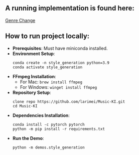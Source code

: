 
## A running implementation is found here: 
[Genre Change](https://huggingface.co/spaces/larimei/genre-change)

## How to run project locally:
- **Prerequisites**: Must have miniconda installed.
- **Environment Setup**:
  ```
  conda create -n style_generation python=3.9
  conda activate style_generation
  ```
- **FFmpeg Installation**:
  - For Mac: `brew install ffmpeg`
  - For Windows: `winget install ffmpeg`
- **Repository Setup**:
  ```
  clone repo https://github.com/larimei/Music-KI.git
  cd Music-KI
  ```
- **Dependencies Installation**:
  ```
  conda install -c pytorch pytorch
  python -m pip install -r requirements.txt
  ```
- **Run the Demo**:
  ```
  python -m demos.style_generation
  ```
